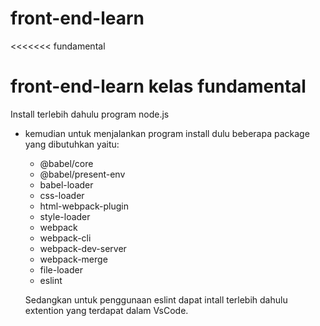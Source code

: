 # front-end-learn
<<<<<<< fundamental
# front-end-learn kelas fundamental
Install terlebih dahulu program node.js
- kemudian untuk menjalankan program install dulu beberapa package yang dibutuhkan yaitu: 
    - @babel/core 
    - @babel/present-env 
    - babel-loader 
    - css-loader 
    - html-webpack-plugin 
    - style-loader 
    - webpack 
    - webpack-cli 
    - webpack-dev-server 
    - webpack-merge
    - file-loader
    - eslint
    
    Sedangkan untuk penggunaan eslint dapat intall terlebih dahulu extention yang terdapat dalam VsCode.


